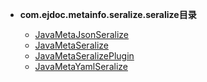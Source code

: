 





- **com.ejdoc.metainfo.seralize.seralize目录**

	- [JavaMetaJsonSeralize](metaInfoSeralize/com/ejdoc/metainfo/seralize/seralize/JavaMetaJsonSeralize.md)
	- [JavaMetaSeralize](metaInfoSeralize/com/ejdoc/metainfo/seralize/seralize/JavaMetaSeralize.md)
	- [JavaMetaSeralizePlugin](metaInfoSeralize/com/ejdoc/metainfo/seralize/seralize/JavaMetaSeralizePlugin.md)
	- [JavaMetaYamlSeralize](metaInfoSeralize/com/ejdoc/metainfo/seralize/seralize/JavaMetaYamlSeralize.md)
